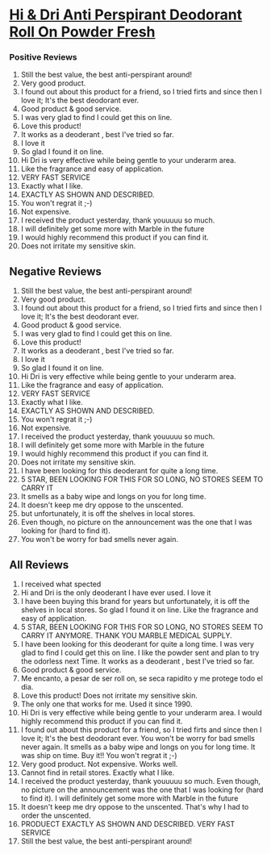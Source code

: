 # [Hi &amp; Dri Anti Perspirant Deodorant Roll On Powder Fresh](https://products.checkmycream.com/products/Hi-and-Dri-Anti-Perspirant-Deodorant-Roll-On-Powder-Fresh.html)

### Positive Reviews

<ol>
      <li>Still the best value, the best anti-perspirant around!</li>
      <li>Very good product.</li>
      <li>I found out about this product for a friend, so I tried firts and since then I love it; It&#x27;s the best deodorant ever.</li>
      <li>Good product &amp; good service.</li>
      <li>I was very glad to find I could get this on line.  </li>
      <li>Love this product!</li>
      <li>It works as a deoderant , best I&#x27;ve tried so far.</li>
      <li>I love it</li>
      <li>So glad I found it on line.</li>
      <li>Hi Dri is very effective while being gentle to your underarm area.</li>
      <li>Like the fragrance and easy of application.</li>
      <li>VERY FAST SERVICE</li>
      <li>Exactly what I like.</li>
      <li>EXACTLY AS SHOWN AND DESCRIBED.  </li>
      <li>You won&#x27;t  regrat it ;-)</li>
      <li>Not expensive.  </li>
      <li>I received the product yesterday, thank youuuuu so much.</li>
      <li>I will definitely get some more with Marble in the future</li>
      <li>I would highly recommend this product if you can find it.</li>
      <li>Does not irritate my sensitive skin.</li>
</ol>


<h2>Negative Reviews</h2>
<ol>
<li> Still the best value, the best anti-perspirant around!</li>
<li> Very good product.</li>
<li> I found out about this product for a friend, so I tried firts and since then I love it; It&#x27;s the best deodorant ever.</li>
<li> Good product &amp; good service.</li>
<li> I was very glad to find I could get this on line.  </li>
<li> Love this product!</li>
<li> It works as a deoderant , best I&#x27;ve tried so far.</li>
<li> I love it</li>
<li> So glad I found it on line.</li>
<li> Hi Dri is very effective while being gentle to your underarm area.</li>
<li> Like the fragrance and easy of application.</li>
<li> VERY FAST SERVICE</li>
<li> Exactly what I like.</li>
<li> EXACTLY AS SHOWN AND DESCRIBED.  </li>
<li> You won&#x27;t  regrat it ;-)</li>
<li> Not expensive.  </li>
<li> I received the product yesterday, thank youuuuu so much.</li>
<li> I will definitely get some more with Marble in the future</li>
<li> I would highly recommend this product if you can find it.</li>
<li> Does not irritate my sensitive skin.</li>
<li> I have been looking for this deoderant for quite a long time.  </li>
<li> 5 STAR, BEEN LOOKING FOR THIS FOR SO LONG, NO STORES SEEM TO CARRY IT</li>
<li> It smells as a baby wipe and longs on you for long time.</li>
<li> It doesn&#x27;t keep me dry oppose to the unscented.</li>
<li> but unfortunately, it is off the shelves in local stores.</li>
<li> Even though, no picture on the announcement was the one that I was looking for (hard to find it).</li>
<li> You won&#x27;t be worry  for bad smells never again.</li>
</ol>

<h2>All Reviews</h2>

<ol>
    <li> I received what spected</li>
    <li> Hi and Dri is the only deoderant I have ever used. I love it</li>
    <li> I have been buying this brand for years but unfortunately, it is off the shelves in local stores. So glad I found it on line. Like the fragrance and easy of application.</li>
    <li> 5 STAR, BEEN LOOKING FOR THIS FOR SO LONG, NO STORES SEEM TO CARRY IT ANYMORE. THANK YOU MARBLE MEDICAL SUPPLY.</li>
    <li> I have been looking for this deoderant for quite a long time.  I was very glad to find I could get this on line.  I like the powder sent and plan to try the odorless next Time. It works as a deoderant , best I&#x27;ve tried so far.</li>
    <li> Good product &amp; good service.</li>
    <li> Me encanto, a pesar de ser roll on, se seca rapidito y me protege todo el dia.</li>
    <li> Love this product! Does not irritate my sensitive skin.</li>
    <li> The only one that works for me. Used it since 1990.</li>
    <li> Hi Dri is very effective while being gentle to your underarm area. I would highly recommend this product if you can find it.</li>
    <li> I found out about this product for a friend, so I tried firts and since then I love it; It&#x27;s the best deodorant ever. You won&#x27;t be worry  for bad smells never again. It smells as a baby wipe and longs on you for long time. It was ship on time. Buy it!! You won&#x27;t  regrat it ;-)</li>
    <li> Very good product. Not expensive.  Works well.</li>
    <li> Cannot find in retail stores.  Exactly what I like.</li>
    <li> I received the product yesterday, thank youuuuu so much. Even though, no picture on the announcement was the one that I was looking for (hard to find it). I will definitely get some more with Marble in the future</li>
    <li> It doesn&#x27;t keep me dry oppose to the unscented. That&#x27;s why I had to order the unscented.</li>
    <li> PRODUECT EXACTLY AS SHOWN AND DESCRIBED.  VERY FAST SERVICE</li>
    <li> Still the best value, the best anti-perspirant around!</li>
</ol>




